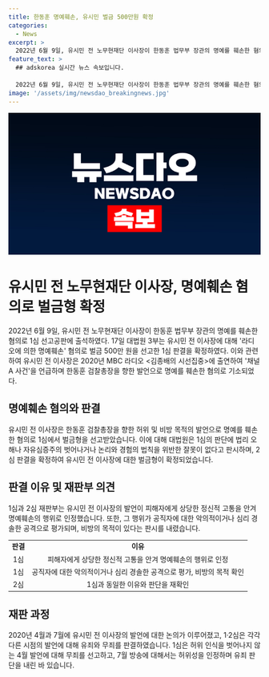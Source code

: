 ```yaml
---
title: 한동훈 명예훼손, 유시민 벌금 500만원 확정
categories:
  - News
excerpt: >
  2022년 6월 9일, 유시민 전 노무현재단 이사장이 한동훈 법무부 장관의 명예를 훼손한 혐의로 기소된 사건에 대한 벌금 500만 원이 확정됐다. 대법원은 "라디오에 의한 명예훼손" 혐의로 벌금을 선고한 원심 판결을 유죄로 확인했다. 유 전 이사장은 '채널A 사건'을 언급하며 한 전 위원장이 자신과 재단의 계좌를 사찰했다고 주장한 것이 이 사건의 중심이다. 이에 대해 1·2심 재판부는 유죄를 인정하고, 대법원도 이를 확인했다.
feature_text: >
  ## adskorea 실시간 뉴스 속보입니다.

  2022년 6월 9일, 유시민 전 노무현재단 이사장이 한동훈 법무부 장관의 명예를 훼손한 혐의로 기소된 사건에 대한 벌금 500만 원이 확정됐다. 대법원은 "라디오에 의한 명예훼손" 혐의로 벌금을 선고한 원심 판결을 유죄로 확인했다. 유 전 이사장은 '채널A 사건'을 언급하며 한 전 위원장이 자신과 재단의 계좌를 사찰했다고 주장한 것이 이 사건의 중심이다. 이에 대해 1·2심 재판부는 유죄를 인정하고, 대법원도 이를 확인했다.
image: '/assets/img/newsdao_breakingnews.jpg'
---
```


<p><img src="/assets/img/newsdao_breakingnews.jpg" alt="adskorea 속보" /></p>

<h1>유시민 전 노무현재단 이사장, 명예훼손 혐의로 벌금형 확정</h1>

<p data-ke-size="size16">2022년 6월 9일, 유시민 전 노무현재단 이사장이 한동훈 법무부 장관의 명예를 훼손한 혐의로 1심 선고공판에 출석하였다. 17일 대법원 3부는 유시민 전 이사장에 대해 '라디오에 의한 명예훼손' 혐의로 벌금 500만 원을 선고한 1심 판결을 확정하였다. 이와 관련하여 유시민 전 이사장은 2020년 MBC 라디오 <김종배의 시선집중>에 출연하여 '채널A 사건'을 언급하며 한동훈 검찰총장을 향한 발언으로 명예를 훼손한 혐의로 기소되었다.</p>

<h2 data-ke-size="size26">명예훼손 혐의와 판결</h2>

<p data-ke-size="size16">유시민 전 이사장은 한동훈 검찰총장을 향한 허위 및 비방 목적의 발언으로 명예를 훼손한 혐의로 1심에서 벌금형을 선고받았습니다. 이에 대해 대법원은 1심의 판단에 법리 오해나 자유심증주의 벗어나거나 논리와 경험의 법칙을 위반한 잘못이 없다고 판시하며, 2심 판결을 확정하여 유시민 전 이사장에 대한 벌금형이 확정되었습니다.</p>

<h2 data-ke-size="size26">판결 이유 및 재판부 의견</h2>

<p data-ke-size="size16">1심과 2심 재판부는 유시민 전 이사장의 발언이 피해자에게 상당한 정신적 고통을 안겨 명예훼손의 행위로 인정했습니다. 또한, 그 행위가 공직자에 대한 악의적이거나 심리 경솔한 공격으로 평가되며, 비방의 목적이 있다는 판시를 내렸습니다.</p>

<table>
    <tr>
        <td style="text-align: center; height: 17px;"><b>판결</b></td>
        <td style="text-align: center; height: 17px;"><b>이유</b></td>
    </tr>
    <tr>
        <td style="text-align: center; height: 17px;">1심</td>
        <td style="text-align: center; height: 17px;">피해자에게 상당한 정신적 고통을 안겨 명예훼손의 행위로 인정</td>
    </tr>
    <tr>
        <td style="text-align: center; height: 17px;">1심</td>
        <td style="text-align: center; height: 17px;">공직자에 대한 악의적이거나 심리 경솔한 공격으로 평가, 비방의 목적 확인</td>
    </tr>
    <tr>
        <td style="text-align: center; height: 17px;">2심</td>
        <td style="text-align: center; height: 17px;">1심과 동일한 이유와 판단을 재확인</td>
    </tr>
</table>

<h2 data-ke-size="size26">재판 과정</h2>

<p data-ke-size="size16">2020년 4월과 7월에 유시민 전 이사장의 발언에 대한 논의가 이루어졌고, 1·2심은 각각 다른 시점의 발언에 대해 유죄와 무죄를 판결하였습니다. 1심은 허위 인식을 벗어나지 않는 4월 발언에 대해 무죄를 선고하고, 7월 방송에 대해서는 허위성을 인정하며 유죄 판단을 내린 바 있습니다.</p>

<p data-ke-size="size16">&nbsp;</p>

